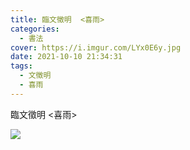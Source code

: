```yaml
---
title: 臨文徵明  <喜雨>
categories:
  - 書法
cover: https://i.imgur.com/LYx0E6y.jpg
date: 2021-10-10 21:34:31
tags:
  - 文徵明
  - 喜雨
---
```


臨文徵明  <喜雨>

![](https://i.imgur.com/LYx0E6y.jpg)
